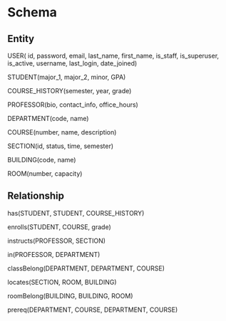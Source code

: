 # Schema
## Entity
USER( id, password, email, last_name, first_name, is_staff, is_superuser, is_active, username, last_login, date_joined)

STUDENT(major_1, major_2, minor, GPA)

COURSE_HISTORY(semester, year, grade)

PROFESSOR(bio, contact_info, office_hours)

DEPARTMENT(code, name)

COURSE(number, name, description)

SECTION(id, status, time, semester)

BUILDING(code, name)

ROOM(number, capacity)

## Relationship
has(STUDENT, STUDENT, COURSE_HISTORY)

enrolls(STUDENT, COURSE, grade)

instructs(PROFESSOR, SECTION)

in(PROFESSOR, DEPARTMENT)

classBelong(DEPARTMENT, DEPARTMENT, COURSE)

locates(SECTION, ROOM, BUILDING)

roomBelong(BUILDING, BUILDING, ROOM)

prereq(DEPARTMENT, COURSE, DEPARTMENT, COURSE)
